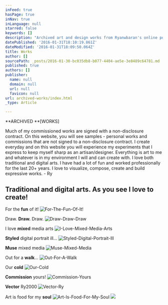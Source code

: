 ```yaml
---
inFeed: true
hasPage: true
inNav: true
inLanguage: null
starred: false
keywords: []
description: "Archived art and design works from Ryanwbaran's online portfolio | Abundant creativity | GoToProDesign"
datePublished: '2016-01-31T18:10:19.861Z'
dateModified: '2016-01-31T18:09:50.064Z'
title: Works
author: []
sourcePath: _posts/2016-01-30-bc035db8-b077-4404-ae5e-3e8489c64781.md
published: true
authors: []
publisher:
  name: null
  domain: null
  url: null
  favicon: null
url: archived-works/index.html
_type: Article

---
```

**ARCHIVED **\[WORKS\]

Much of my commissioned works are signed with a non-disclosure contract. On this website, you will see samples - personal works and commissions that are not signed to a non-disclosure contract. I create everyday and on this website you will experience my experiments that I express to keep myself sharp as an artisan/designer. Everything is art to me and whatever is in my environment I will and can create with. I love both traditional and digital arts. I have had a lot of fun and worked professionally for the last 20+ years. I love to visualize, compose, create and build expressive works. - Ry

## Traditional and digital arts. As you see I love to create!

For the **fun** of it!
![For-The-Fun-Of-It!](https://the-grid-user-content.s3-us-west-2.amazonaws.com/a8be3e23-c361-43a6-8122-76f21281ce68.jpg)

Draw. **Draw.** Draw.
![Draw-Draw-Draw](https://the-grid-user-content.s3-us-west-2.amazonaws.com/49891517-98cc-4c6c-a6c7-f41f65460f0d.jpg)

I love **mixed** media arts
![I-Love-Mixed-Media-Arts](https://s3-us-west-2.amazonaws.com/the-grid-img/p/e19292d419ea90f5a58dca7a326f35decba5cbea.jpg)

**Styled** digital portrait ill...
![Styled-Digital-Portrait-Ill](https://s3-us-west-2.amazonaws.com/the-grid-img/p/5204e3ecf630393ae8ed0fd0e02d1889f989aa41.jpg)

**Muse** mixed media
![Muse-Mixed-Media](https://s3-us-west-2.amazonaws.com/the-grid-img/p/b92334c0334ee4013c2545f5e55070dcbe1135d4.jpg)

Out for a **walk**...
![Out-For-A-Walk](https://s3-us-west-2.amazonaws.com/the-grid-img/p/cce86d31ab5231117ea39d68264fbd5e113ac890.jpg)

Our **cold**
![Our-Cold](https://the-grid-user-content.s3-us-west-2.amazonaws.com/03dde9db-5286-49e6-aedb-e8e172244461.jpg)

**Commission** yours!
![Commission-Yours](https://the-grid-user-content.s3-us-west-2.amazonaws.com/d02a962e-bdf9-4441-943c-300dd73b1fbf.jpg)

**Vector** Ry2000
![Vector-Ry](https://the-grid-user-content.s3-us-west-2.amazonaws.com/bf276cc8-ab32-4f3a-9491-a7d4d2e97f73.jpg)

Art is food for my **soul**
![Art-Is-Food-For-My-Soul](https://the-grid-user-content.s3-us-west-2.amazonaws.com/0dfaff14-12eb-4e06-832e-e31646181125.jpg)
![](https://the-grid-user-content.s3-us-west-2.amazonaws.com/9b35d316-1472-4c19-9f7e-c1664a0eeb65.jpg)